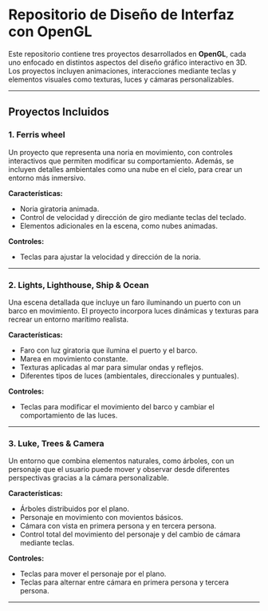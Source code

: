 # Repositorio de Diseño de Interfaz con OpenGL

Este repositorio contiene tres proyectos desarrollados en **OpenGL**, cada uno enfocado en distintos aspectos del diseño gráfico interactivo en 3D. Los proyectos incluyen animaciones, interacciones mediante teclas y elementos visuales como texturas, luces y cámaras personalizables.

---

## Proyectos Incluidos

### 1. Ferris wheel

Un proyecto que representa una noria en movimiento, con controles interactivos que permiten modificar su comportamiento. Además, se incluyen detalles ambientales como una nube en el cielo, para crear un entorno más inmersivo.

**Características:**
- Noria giratoria animada.
- Control de velocidad y dirección de giro mediante teclas del teclado.
- Elementos adicionales en la escena, como nubes animadas.

**Controles:**
- Teclas para ajustar la velocidad y dirección de la noria.

---

### 2. Lights, Lighthouse, Ship & Ocean

Una escena detallada que incluye un faro iluminando un puerto con un barco en movimiento. El proyecto incorpora luces dinámicas y texturas para recrear un entorno marítimo realista.

**Características:**
- Faro con luz giratoria que ilumina el puerto y el barco.
- Marea en movimiento constante.
- Texturas aplicadas al mar para simular ondas y reflejos.
- Diferentes tipos de luces (ambientales, direccionales y puntuales).

**Controles:**
- Teclas para modificar el movimiento del barco y cambiar el comportamiento de las luces.

---

### 3. Luke, Trees & Camera

Un entorno que combina elementos naturales, como árboles, con un personaje que el usuario puede mover y observar desde diferentes perspectivas gracias a la cámara personalizable.

**Características:**
- Árboles distribuidos por el plano.
- Personaje en movimiento con movientos básicos.
- Cámara con vista en primera persona y en tercera persona.
- Control total del movimiento del personaje y del cambio de cámara mediante teclas.

**Controles:**
- Teclas para mover el personaje por el plano.
- Teclas para alternar entre cámara en primera persona y tercera persona.

---

